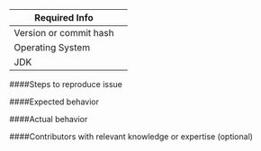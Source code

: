 | Required Info | |
|---|---|
|Version or commit hash| |
|Operating System| |
|JDK| |

####Steps to reproduce issue
<!-- Detailed instructions on how to reliably reproduce this issue -->

####Expected behavior
<!-- Action or result expected from performing the steps above -->

####Actual behavior
<!-- Action or result observed after performing the steps above -->

####Contributors with relevant knowledge or expertise (optional)
<!-- @-mention individuals with knowledge in this problem domain -->
